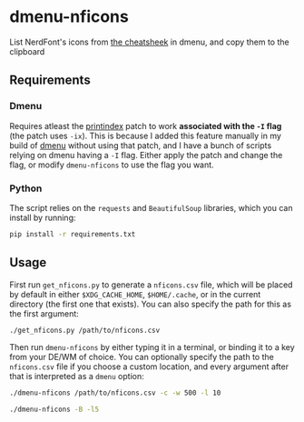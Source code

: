 # dmenu-nficons

List NerdFont's icons from [the cheatsheek](https://www.nerdfonts.com/cheat-sheet) in dmenu, and
copy them to the clipboard

## Requirements

### Dmenu

Requires atleast the [printindex](https://tools.suckless.org/dmenu/patches/printindex/) patch to
work **associated with the `-I` flag** (the patch uses `-ix`). This is because I added this feature manually in my build of
[dmenu](https://github.com/jonathannerat/dmenu) without using that patch, and I have a bunch of
scripts relying on dmenu having a `-I` flag. Either apply the patch and change the flag, or modify
`dmenu-nficons` to use the flag you want.

### Python

The script relies on the `requests` and `BeautifulSoup` libraries, which you can install by running:

```sh
pip install -r requirements.txt
```

## Usage

First run `get_nficons.py` to generate a `nficons.csv` file, which will be placed by default in either
`$XDG_CACHE_HOME`, `$HOME/.cache`, or in the current directory (the first one that exists). You can
also specify the path for this as the first argument:

```sh
./get_nficons.py /path/to/nficons.csv
```

Then run `dmenu-nficons` by either typing it in a terminal, or binding it to a key from your DE/WM of choice.
You can optionally specify the path to the `nficons.csv` file if you choose a custom location, and
every argument after that is interpreted as a `dmenu` option:

```sh
./dmenu-nficons /path/to/nficons.csv -c -w 500 -l 10

./dmenu-nficons -B -l5
```
